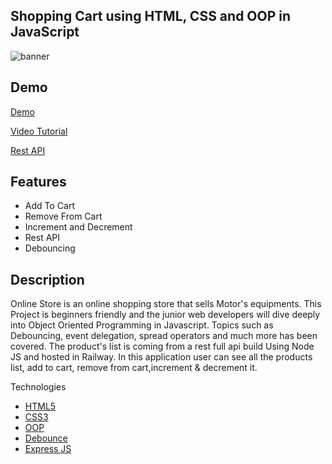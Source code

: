 ## Shopping Cart using HTML, CSS and OOP in JavaScript

<img src="https://res.cloudinary.com/ghazni/image/upload/v1678161176/6_hnbei7.png" alt="banner"/>

## Demo

[Demo](https://milad-onlineshop.netlify.app/)

[Video Tutorial](https://youtu.be/w_uvHSGrkfs) 

[Rest API](https://github.com/DigitalGenius-ui/OOP-SHOP-API)


## Features

- Add To Cart
- Remove From Cart
- Increment and Decrement
- Rest API
- Debouncing

## Description

Online Store is an online shopping store that sells Motor's equipments. This Project is beginners friendly and the junior web developers will dive deeply into Object Oriented Programming in Javascript. Topics such as Debouncing, event delegation, spread operators and much more has been covered. The product's list is coming from a rest full api build Using Node JS and hosted in Railway. In this application user can see all the products list, add to cart, remove from cart,increment & decrement it.

Technologies

- [HTML5]()
- [CSS3]()
- [OOP](https://www.freecodecamp.org/news/how-javascript-implements-oop/)
- [Debounce](https://www.freecodecamp.org/news/javascript-debounce-example/)
- [Express JS](https://expressjs.com/)
